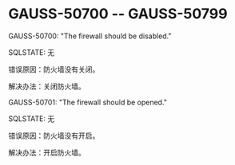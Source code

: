 # GAUSS-50700 -- GAUSS-50799<a name="ZH-CN_TOPIC_0302072965"></a>

GAUSS-50700: "The firewall should be disabled."

SQLSTATE: 无

错误原因：防火墙没有关闭。

解决办法：关闭防火墙。

GAUSS-50701: "The firewall should be opened."

SQLSTATE: 无

错误原因：防火墙没有开启。

解决办法：开启防火墙。
